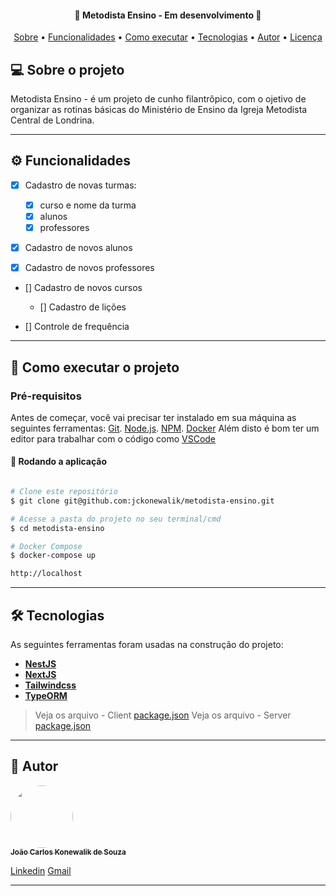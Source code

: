 <h4 align="center"> 
	🚧  Metodista Ensino - Em desenvolvimento 🚧
</h4>
<p align="center">
 <a href="#-sobre-o-projeto">Sobre</a> •
 <a href="#-funcionalidades">Funcionalidades</a> •
 <a href="#-como-executar-o-projeto">Como executar</a> • 
 <a href="#-tecnologias">Tecnologias</a> • 
 <a href="#-autor">Autor</a> • 
 <a href="#user-content--licença">Licença</a>
</p>

## 💻 Sobre o projeto

Metodista Ensino - é um projeto de cunho filantrôpico, com o ojetivo de organizar as rotinas básicas do Ministério de Ensino da Igreja Metodista Central de Londrina.

---

## ⚙️ Funcionalidades

- [x] Cadastro de novas turmas:

  - [x] curso e nome da turma
  - [x] alunos
  - [x] professores

- [x] Cadastro de novos alunos
- [x] Cadastro de novos professores
- [] Cadastro de novos cursos

  - [] Cadastro de lições

- [] Controle de frequência

---

## 🚀 Como executar o projeto

### Pré-requisitos

Antes de começar, você vai precisar ter instalado em sua máquina as seguintes ferramentas:
[Git](https://git-scm.com). [Node.js](https://nodejs.org/en/). [NPM](https://www.npmjs.com/). [Docker](https://www.docker.com/products/docker-desktop)
Além disto é bom ter um editor para trabalhar com o código como [VSCode](https://code.visualstudio.com/)

#### 🧭 Rodando a aplicação

```bash

# Clone este repositório
$ git clone git@github.com:jckonewalik/metodista-ensino.git

# Acesse a pasta do projeto no seu terminal/cmd
$ cd metodista-ensino

# Docker Compose
$ docker-compose up

http://localhost

```

---

## 🛠 Tecnologias

As seguintes ferramentas foram usadas na construção do projeto:

- **[NestJS](https://nestjs.com/)**
- **[NextJS](https://nextjs.org/)**
- **[Tailwindcss](https://tailwindcss.com/)**
- **[TypeORM](https://typeorm.io/#/)**

> Veja os arquivo - Client [package.json](https://github.com/jckonewalik/metodista-ensino/blob/main/client/package.json)
> Veja os arquivo - Server [package.json](https://github.com/jckonewalik/metodista-ensino/blob/main/server/package.json)

---

## 🦸 Autor

<a href="https://github.com/jckonewalik">
 <img style="border-radius: 50%;" src="https://avatars.githubusercontent.com/u/8429781?v=4" width="100px;" alt=""/>
 <br />
 <sub><b>João Carlos Konewalik de Souza</b></sub></a> <a href="https://github.com/jckonewalik" title="JCS Tecnologia"></a>
 <br />

[Linkedin](https://www.linkedin.com/in/jckonewalik/)
[Gmail](mailto:joaocksouza@gmail.com)

---

